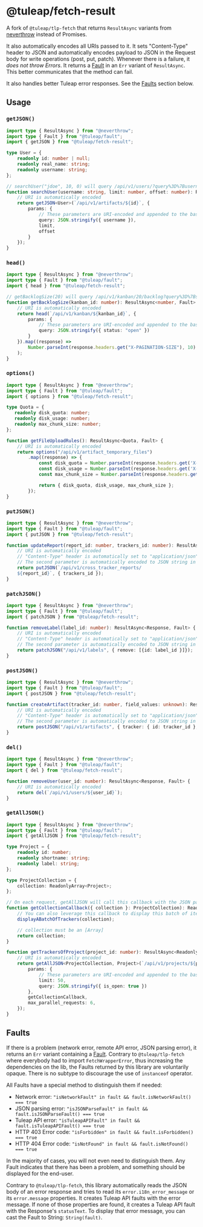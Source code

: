 # @tuleap/fetch-result

A fork of `@tuleap/tlp-fetch` that returns `ResultAsync` variants from [neverthrow][neverthrow] instead of Promises.

It also automatically encodes all URIs passed to it. It sets "Content-Type" header to JSON and automatically encodes payload to JSON in the Request body for write operations (post, put, patch). Whenever there is a failure, it _does not throw Errors_. It returns a [Fault][fault] in an `Err` variant of `ResultAsync`. This better communicates that the method can fail.

It also handles better Tuleap error responses. See the [Faults](#faults) section below.

## Usage

### `getJSON()`

```typescript
import type { ResultAsync } from "@neverthrow";
import type { Fault } from "@tuleap/fault";
import { getJSON } from "@tuleap/fetch-result";

type User = {
    readonly id: number | null;
    readonly real_name: string;
    readonly username: string;
};

// searchUser("jdoe", 10, 0) will query /api/v1/users/?query%3D%7Busername%3A%22jdoe%22%7D&limit=10&offset=0
function searchUser(username: string, limit: number, offset: number): ResultAsync<User, Fault> {
    // URI is automatically encoded
    return getJSON<User>(`/api/v1/artifacts/${id}`, {
        params: {
            // These parameters are URI-encoded and appended to the base URI
            query: JSON.stringify({ username }),
            limit,
            offset
        }
    });
}
```

### `head()`

```typescript
import type { ResultAsync } from "@neverthrow";
import type { Fault } from "@tuleap/fault";
import { head } from "@tuleap/fetch-result";

// getBacklogSize(20) will query /api/v1/kanban/20/backlog?query%3D%7Bstatus%3A%22open%22%7D
function getBacklogSize(kanban_id: number): ResultAsync<number, Fault> {
    // URI is automatically encoded
    return head(`/api/v1/kanban/${kanban_id}`, {
        params: {
            // These parameters are URI-encoded and appended to the base URI
            query: JSON.stringify({ status: "open" })
        }
    }).map((response) =>
        Number.parseInt(response.headers.get("X-PAGINATION-SIZE"), 10)
    );
}
```

### `options()`

```typescript
import type { ResultAsync } from "@neverthrow";
import type { Fault } from "@tuleap/fault";
import { options } from "@tuleap/fetch-result";

type Quota = {
   readonly disk_quota: number;
   readonly disk_usage: number;
   readonly max_chunk_size: number;
};

function getFileUploadRules(): ResultAsync<Quota, Fault> {
    // URI is automatically encoded
    return options("/api/v1/artifact_temporary_files")
        .map((response) => {
            const disk_quota = Number.parseInt(response.headers.get('X-QUOTA'), 10);
            const disk_usage = Number.parseInt(response.headers.get('X-DISK-USAGE'), 10);
            const max_chunk_size = Number.parseInt(response.headers.get('X-UPLOAD-MAX-FILE-CHUNKSIZE'), 10);

            return { disk_quota, disk_usage, max_chunk_size };
        });
}
```

### `putJSON()`

```typescript
import type { ResultAsync } from "@neverthrow";
import type { Fault } from "@tuleap/fault";
import { putJSON } from "@tuleap/fetch-result";

function updateReport(report_id: number, trackers_id: number): ResultAsync<Response, Fault> {
    // URI is automatically encoded
    // "Content-Type" header is automatically set to "application/json"
    // The second parameter is automatically encoded to JSON string in the Request body
    return putJSON(`/api/v1/cross_tracker_reports/
    ${report_id}`, { trackers_id });
}
```

### `patchJSON()`

```typescript
import type { ResultAsync } from "@neverthrow";
import type { Fault } from "@tuleap/fault";
import { patchJSON } from "@tuleap/fetch-result";

function removeLabel(label_id: number): ResultAsync<Response, Fault> {
    // URI is automatically encoded
    // "Content-Type" header is automatically set to "application/json"
    // The second parameter is automatically encoded to JSON string in the Request body
    return patchJSON("/api/v1/labels", { remove: [{id: label_id }]});
}
```

### `postJSON()`

```typescript
import type { ResultAsync } from "@neverthrow";
import type { Fault } from "@tuleap/fault";
import { postJSON } from "@tuleap/fetch-result";

function createArtifact(tracker_id: number, field_values: unknown): ResultAsync<Response, Fault> {
    // URI is automatically encoded
    // "Content-Type" header is automatically set to "application/json"
    // The second parameter is automatically encoded to JSON string in the Request body
    return postJSON("/api/v1/artifacts", { tracker: { id: tracker_id }, values: field_values });
}
```

### `del()`

```typescript
import type { ResultAsync } from "@neverthrow";
import type { Fault } from "@tuleap/fault";
import { del } from "@tuleap/fetch-result";

function removeUser(user_id: number): ResultAsync<Response, Fault> {
    // URI is automatically encoded
    return del(`/api/v1/users/${user_id}`);
}
```

### `getAllJSON()`

```typescript
import type { ResultAsync } from "@neverthrow";
import type { Fault } from "@tuleap/fault";
import { getAllJSON } from "@tuleap/fetch-result";

type Project = {
    readonly id: number;
    readonly shortname: string;
    readonly label: string;
};

type ProjectCollection = {
    collection: ReadonlyArray<Project>;
};

// On each request, getAllJSON will call this callback with the JSON payload
function getCollectionCallback({ collection }: ProjectCollection): ReadonlyArray<Project> {
    // You can also leverage this callback to display this batch of items
    displayABatchOfTrackers(collection);

    // collection must be an [Array]
    return collection;
}

function getTrackersOfProject(project_id: number): ResultAsync<ReadonlyArray<Project>, Fault> {
    // URI is automatically encoded
    return getAllJSON<ProjectCollection, Project>(`/api/v1/projects/${project_id}/trackers`, {
        params: {
            // These parameters are URI-encoded and appended to the base URI
            limit: 50,
            query: JSON.stringify({ is_open: true })
        },
        getCollectionCallback,
        max_parallel_requests: 6,
    });
}
```

<span id="faults"></span>
## Faults

If there is a problem (network error, remote API error, JSON parsing error), it returns an `Err` variant containing a [Fault][fault]. Contrary to `@tuleap/tlp-fetch` where everybody had to import `FetchWrapperError`, thus increasing the dependencies on the lib, the Faults returned by this library are voluntarily opaque. There is no subtype to discourage the use of `instanceof` operator.

All Faults have a special method to distinguish them if needed:

* Network error: `"isNetworkFault" in fault && fault.isNetworkFault() === true`
* JSON parsing error: `"isJSONParseFault" in fault && fault.isJSONParseFault() === true`
* Tuleap API error: `"isTuleapAPIFault" in fault && fault.isTuleapAPIFault() === true`
* HTTP 403 Error code: `"isForbidden" in fault && fault.isForbidden() === true`
* HTTP 404 Error code: `"isNotFound" in fault && fault.isNotFound() === true`

In the majority of cases, you will not even need to distinguish them. Any Fault indicates that there has been a problem, and something should be displayed for the end-user.

Contrary to `@tuleap/tlp-fetch`, this library automatically reads the JSON body of an error response and tries to read its `error.i18n_error_message` or its `error.message` properties. It creates Tuleap API faults with the error message. If none of those properties are found, it creates a Tuleap API fault with the Response's `statusText`. To display that error message, you can cast the Fault to String: `String(fault)`.

[neverthrow]: https://github.com/supermacro/neverthrow
[fault]: ../fault/README.md
